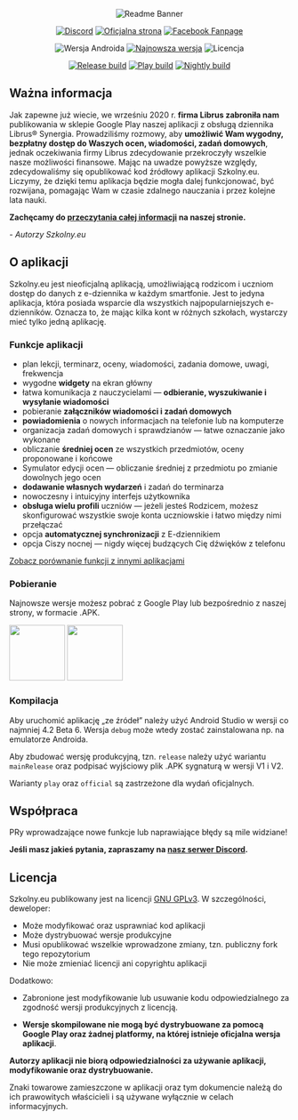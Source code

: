 <div align="center">

![Readme Banner](.github/readme-banner.png)

[![Discord](https://img.shields.io/discord/619178050562686988?color=%237289DA&logo=discord&logoColor=white&style=for-the-badge)](https://szkolny.eu/discord)
[![Oficjalna strona](https://img.shields.io/badge/-website-orange?style=for-the-badge&logo=internet-explorer&logoColor=white)](https://szkolny.eu/)
[![Facebook Fanpage](https://img.shields.io/badge/-facebook-blue?style=for-the-badge&logo=facebook&logoColor=white)](https://szkolny.eu/facebook)

![Wersja Androida](https://img.shields.io/badge/android-4.4%2B-orange?style=for-the-badge&logo=android)
[![Najnowsza wersja](https://img.shields.io/github/v/release/szkolny-eu/szkolny-android?color=%2344CC11&include_prereleases&logo=github&logoColor=white&style=for-the-badge)](https://github.com/szkolny-eu/szkolny-android/releases/latest)
![Licencja](https://img.shields.io/github/license/szkolny-eu/szkolny-android?color=blue&logo=github&logoColor=white&style=for-the-badge)

[![Release build](https://img.shields.io/github/actions/workflow/status/szkolny-eu/szkolny-android/release.yml?label=Release&logo=github-actions&logoColor=white&style=for-the-badge)](https://github.com/szkolny-eu/szkolny-android/actions/workflows/release.yml)
[![Play build](https://img.shields.io/github/actions/workflow/status/szkolny-eu/szkolny-android/push-master.yml?label=Play&logo=google-play&logoColor=white&style=for-the-badge)](https://github.com/szkolny-eu/szkolny-android/actions/workflows/push-master.yml)
[![Nightly build](https://img.shields.io/github/actions/workflow/status/szkolny-eu/szkolny-android/schedule-dispatch.yml?label=Nightly&logo=github-actions&logoColor=white&style=for-the-badge)](https://github.com/szkolny-eu/szkolny-android/actions/workflows/schedule-dispatch.yml)

</div>

## Ważna informacja

Jak zapewne już wiecie, we wrześniu 2020 r. **firma Librus zabroniła nam** publikowania w sklepie Google Play naszej aplikacji z obsługą dziennika Librus&reg; Synergia. Prowadziliśmy rozmowy, aby **umożliwić Wam wygodny, bezpłatny dostęp do Waszych ocen, wiadomości, zadań domowych**, jednak oczekiwania firmy Librus zdecydowanie przekroczyły wszelkie nasze możliwości finansowe. Mając na uwadze powyższe względy, zdecydowaliśmy się opublikować kod źródłowy aplikacji Szkolny.eu. Liczymy, że dzięki temu aplikacja będzie mogła dalej funkcjonować, być rozwijana, pomagając Wam w czasie zdalnego nauczania i przez kolejne lata nauki.

__Zachęcamy do [przeczytania całej informacji](https://szkolny.eu/informacja) na naszej stronie.__

*- Autorzy Szkolny.eu*

## O aplikacji

Szkolny.eu jest nieoficjalną aplikacją, umożliwiającą rodzicom i uczniom dostęp do danych z e-dziennika w każdym smartfonie. Jest to jedyna aplikacja, która posiada wsparcie dla wszystkich najpopularniejszych e-dzienników. Oznacza to, że mając kilka kont w różnych szkołach, wystarczy mieć tylko jedną aplikację.

### Funkcje aplikacji

- plan lekcji, terminarz, oceny, wiadomości, zadania domowe, uwagi, frekwencja
- wygodne **widgety** na ekran główny
- łatwa komunikacja z nauczycielami — **odbieranie, wyszukiwanie i wysyłanie wiadomości**
- pobieranie **załączników wiadomości i zadań domowych**
- **powiadomienia** o nowych informacjach na telefonie lub na komputerze
- organizacja zadań domowych i sprawdzianów — łatwe oznaczanie jako wykonane
- obliczanie **średniej ocen** ze wszystkich przedmiotów, oceny proponowane i końcowe
- Symulator edycji ocen — obliczanie średniej z przedmiotu po zmianie dowolnych jego ocen
- **dodawanie własnych wydarzeń** i zadań do terminarza
- nowoczesny i intuicyjny interfejs użytkownika
- **obsługa wielu profili** uczniów — jeżeli jesteś Rodzicem, możesz skonfigurować wszystkie swoje konta uczniowskie i łatwo między nimi przełączać
- opcja **automatycznej synchronizacji** z E-dziennikiem
- opcja Ciszy nocnej — nigdy więcej budzących Cię dźwięków z telefonu

[Zobacz porównanie funkcji z innymi aplikacjami](https://szkolny.eu/funkcje)

### Pobieranie

Najnowsze wersje możesz pobrać z Google Play lub bezpośrednio z naszej strony, w formacie .APK.

[<img src=".github/google-play-badge.png" height="100px">](https://szkolny.eu/pobierz/android)
[<img src=".github/apk-badge.png" height="100px">](https://szkolny.eu/pobierz)

### Kompilacja

Aby uruchomić aplikację „ze źródeł” należy użyć Android Studio w wersji co najmniej 4.2 Beta 6. Wersja `debug` może wtedy zostać zainstalowana np. na emulatorze Androida.

Aby zbudować wersję produkcyjną, tzn. `release` należy użyć wariantu `mainRelease` oraz podpisać wyjściowy plik .APK sygnaturą w wersji V1 i V2.

Warianty `play` oraz `official` są zastrzeżone dla wydań oficjalnych.

## Współpraca

PRy wprowadzające nowe funkcje lub naprawiające błędy są mile widziane!

__Jeśli masz jakieś pytania, zapraszamy na [nasz serwer Discord](https://szkolny.eu/discord).__

## Licencja

Szkolny.eu publikowany jest na licencji [GNU GPLv3](LICENSE). W szczególności, deweloper:
- Może modyfikować oraz usprawniać kod aplikacji
- Może dystrybuować wersje produkcyjne
- Musi opublikować wszelkie wprowadzone zmiany, tzn. publiczny fork tego repozytorium
- Nie może zmieniać licencji ani copyrightu aplikacji

Dodatkowo:
- Zabronione jest modyfikowanie lub usuwanie kodu odpowiedzialnego za zgodność wersji produkcyjnych z licencją.

- **Wersje skompilowane nie mogą być dystrybuowane za pomocą Google Play oraz żadnej platformy, na której istnieje oficjalna wersja aplikacji**.

**Autorzy aplikacji nie biorą odpowiedzialności za używanie aplikacji, modyfikowanie oraz dystrybuowanie.**

Znaki towarowe zamieszczone w aplikacji oraz tym dokumencie należą do ich prawowitych właścicieli i są używane wyłącznie w celach informacyjnych.
